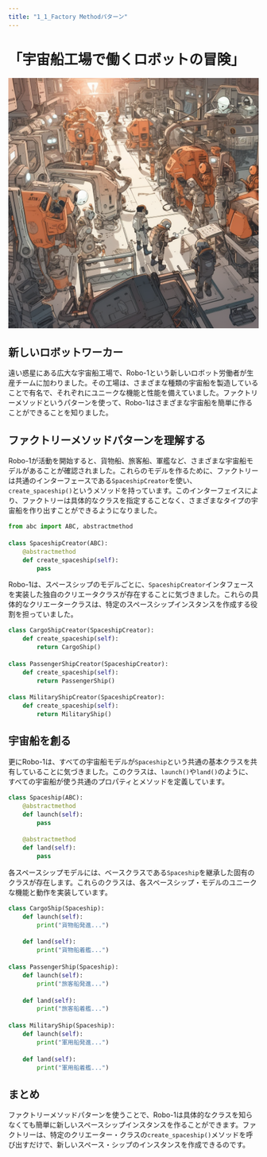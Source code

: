 ```yaml
---
title: "1_1_Factory Methodパターン"
---
```


# 「宇宙船工場で働くロボットの冒険」

![](/images/20230327_gof/A_group_of_robots_and_human_engineers_work_harmoniously.png)

## 新しいロボットワーカー

遠い惑星にある広大な宇宙船工場で、Robo-1という新しいロボット労働者が生産チームに加わりました。その工場は、さまざまな種類の宇宙船を製造していることで有名で、それぞれにユニークな機能と性能を備えていました。ファクトリーメソッドというパターンを使って、Robo-1はさまざまな宇宙船を簡単に作ることができることを知りました。

## ファクトリーメソッドパターンを理解する
Robo-1が活動を開始すると、貨物船、旅客船、軍艦など、さまざまな宇宙船モデルがあることが確認されました。これらのモデルを作るために、ファクトリーは共通のインターフェースである`SpaceshipCreator`を使い、`create_spaceship()`というメソッドを持っています。このインターフェイスにより、ファクトリーは具体的なクラスを指定することなく、さまざまなタイプの宇宙船を作り出すことができるようになりました。

```python
from abc import ABC, abstractmethod

class SpaceshipCreator(ABC):
    @abstractmethod
    def create_spaceship(self):
        pass
```

Robo-1は、スペースシップのモデルごとに、`SpaceshipCreator`インタフェースを実装した独自のクリエータクラスが存在することに気づきました。これらの具体的なクリエータークラスは、特定のスペースシップインスタンスを作成する役割を担っていました。

```python
class CargoShipCreator(SpaceshipCreator):
    def create_spaceship(self):
        return CargoShip()

class PassengerShipCreator(SpaceshipCreator):
    def create_spaceship(self):
        return PassengerShip()

class MilitaryShipCreator(SpaceshipCreator):
    def create_spaceship(self):
        return MilitaryShip()
```

## 宇宙船を創る

更にRobo-1は、すべての宇宙船モデルが`Spaceship`という共通の基本クラスを共有していることに気づきました。このクラスは、`launch()`や`land()`のように、すべての宇宙船が使う共通のプロパティとメソッドを定義しています。

```python
class Spaceship(ABC):
    @abstractmethod
    def launch(self):
        pass

    @abstractmethod
    def land(self):
        pass
```

各スペースシップモデルには、ベースクラスである`Spaceship`を継承した固有のクラスが存在します。これらのクラスは、各スペースシップ・モデルのユニークな機能と動作を実装しています。

```python
class CargoShip(Spaceship):
    def launch(self):
        print("貨物船発進...")
        
    def land(self):
        print("貨物船着艦...")

class PassengerShip(Spaceship):
    def launch(self):
        print("旅客船発進...")
        
    def land(self):
        print("旅客船着艦...")

class MilitaryShip(Spaceship):
    def launch(self):
        print("軍用船発進...")
        
    def land(self):
        print("軍用船着艦...")
```


## まとめ
ファクトリーメソッドパターンを使うことで、Robo-1は具体的なクラスを知らなくても簡単に新しいスペースシップインスタンスを作ることができます。ファクトリーは、特定のクリエーター・クラスの`create_spaceship()`メソッドを呼び出すだけで、新しいスペース・シップのインスタンスを作成できるのです。
